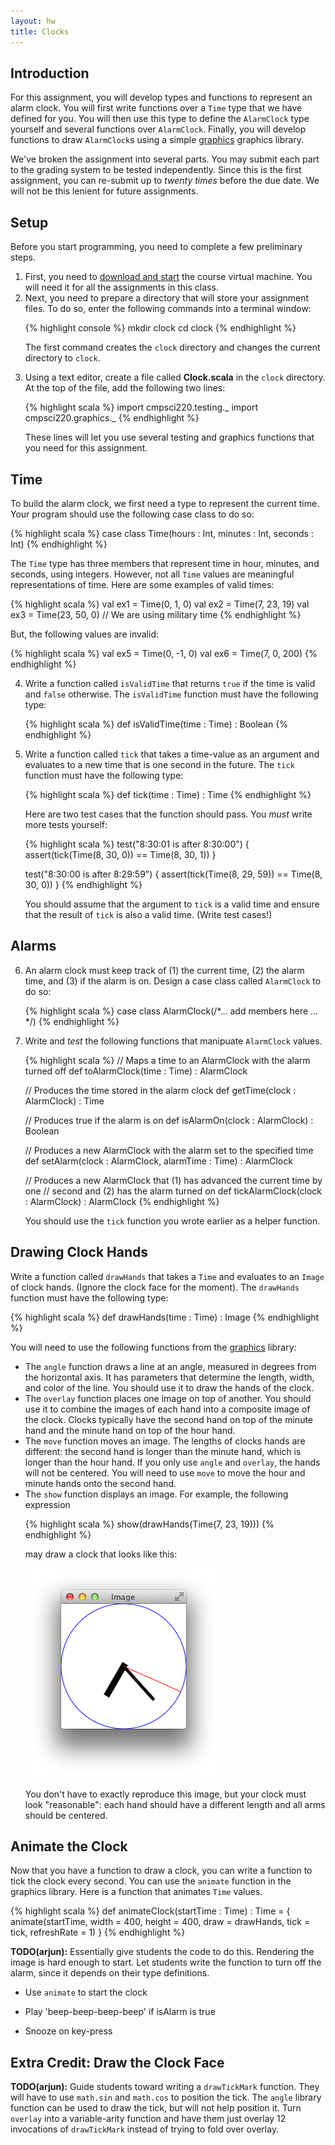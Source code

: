 ```yaml
---
layout: hw
title: Clocks
---
```


Introduction
------------

For this assignment, you will develop types and functions to represent an alarm
clock. You will first write functions over a `Time` type that we have defined
for you. You will then use this type to define the `AlarmClock` type yourself
and several functions over `AlarmClock`. Finally, you will develop functions to
draw `AlarmClock`s using a simple [graphics] graphics library.

We've broken the assignment into several parts. You may submit each part to the
grading system to be tested independently. Since this is the first assignment,
you can re-submit up to *twenty times* before the due date. We will not be this
lenient for future assignments.

Setup
-----

Before you start programming, you need to complete a few preliminary steps.

<ol>

<li>First, you need to <a href="software">download and start</a> the course
    virtual machine. You will need it for all the assignments in this
    class.</li>

<li>Next, you need to prepare a directory that will store your assignment
   files. To do so, enter the following commands into a terminal window:

{% highlight console %}
mkdir clock
cd clock
{% endhighlight %}

   The first command creates the <code>clock</code> directory and changes the
   current directory to <code>clock</code>.</li>

<li>Using a text editor, create a file called <b>Clock.scala</b> in the
   <code>clock</code> directory. At the top of the file, add the following two
   lines:

{% highlight scala %}
import cmpsci220.testing._
import cmpsci220.graphics._
{% endhighlight %}

   These lines will let you use several testing and graphics functions that
   you need for this assignment.</li>

</ol>

Time
----

To build the alarm clock, we first need a type to represent the current time.
Your program should use the following case class to do so:

{% highlight scala %}
case class Time(hours : Int, minutes : Int, seconds : Int)
{% endhighlight %}

The `Time` type has three members that represent time in hour, minutes, and
seconds, using integers. However, not all `Time` values are meaningful
representations of time. Here are some examples of valid times:

{% highlight scala %}
val ex1 = Time(0, 1, 0)
val ex2 = Time(7, 23, 19)
val ex3 = Time(23, 50, 0) // We are using military time
{% endhighlight %}

But, the following values are invalid:

{% highlight scala %}
val ex5 = Time(0, -1, 0)
val ex6 = Time(7, 0, 200)
{% endhighlight %}

<ol start="4">

<li>Write a function called <code>isValidTime</code> that returns
  <code>true</code> if the time is valid and <code>false</code> otherwise. The
  <code>isValidTime</code> function must have the following type:

{% highlight scala %}
def isValidTime(time : Time) : Boolean
{% endhighlight %}</li>

<li>Write a function called <code>tick</code> that takes a time-value as an
  argument and evaluates to a new time that is one second in the future. The
  <code>tick</code> function must have the following type:

{% highlight scala %}
def tick(time : Time) : Time
{% endhighlight %}

  Here are two test cases that the function should pass. You <i>must</i> write
  more tests yourself:

{% highlight scala %}
test("8:30:01 is after 8:30:00") {
  assert(tick(Time(8, 30, 0)) == Time(8, 30, 1))
}

test("8:30:00 is after 8:29:59") {
  assert(tick(Time(8, 29, 59)) == Time(8, 30, 0))
}
{% endhighlight %}

  You should assume that the argument to <code>tick</code> is a valid time and
  ensure that the result of <code>tick</code> is also a valid time. (Write test
  cases!)
  </li>

</ol>

Alarms
------

<ol start="6">

<li>An alarm clock must keep track of (1) the current time, (2) the alarm time,
  and (3) if the alarm is on. Design a case class called
  <code>AlarmClock</code> to do so:

{% highlight scala %}
case class AlarmClock(/*... add members here ... */)
{% endhighlight %}
</li>

<li>Write and <i>test</i> the following functions that manipuate <code>AlarmClock</code> values.</li>

{% highlight scala %}
// Maps a time to an AlarmClock with the alarm turned off
def toAlarmClock(time : Time) : AlarmClock

// Produces the time stored in the alarm clock
def getTime(clock : AlarmClock) : Time

// Produces true if the alarm is on
def isAlarmOn(clock : AlarmClock) : Boolean

// Produces a new AlarmClock with the alarm set to the specified time
def setAlarm(clock : AlarmClock, alarmTime : Time) : AlarmClock

// Produces a new AlarmClock that (1) has advanced the current time by one
// second and (2) has the alarm turned on
def tickAlarmClock(clock : AlarmClock) : AlarmClock
{% endhighlight %}

  You should use the <code>tick</code> function you wrote earlier as a helper
  function.</li>

</ol>

Drawing Clock Hands
-------------------

Write a function called `drawHands` that takes a `Time` and evaluates to an
`Image` of clock hands. (Ignore the clock face for the moment). The `drawHands`
function must have the following type:

{% highlight scala %}
def drawHands(time : Time) : Image
{% endhighlight %}


You will need to use the following functions from the [graphics] library:

<ul>

<li>The <code>angle</code> function draws a line at an angle, measured in
  degrees from the horizontal axis. It has parameters that determine the length,
  width, and color of the line. You should use it to draw the hands of the
  clock.</li>

<li>The <code>overlay</code> function places one image on top of another. You
  should use it to combine the images of each hand into a composite image of the
  clock. Clocks typically have the second hand on top of the minute hand and the
  minute hand on top of the hour hand.</li>

<li>The <code>move</code> function moves an image. The lengths of clocks hands
  are different: the second hand is longer than the minute hand, which is longer
  than the hour hand. If you only use <code>angle</code> and
  <code>overlay</code>, the hands will not be centered. You will need to use
  <code>move</code> to move the hour and minute hands onto the second hand.</li>

<li>The <code>show</code> function displays an image. For example, the following
expression

{% highlight scala %}
show(drawHands(Time(7, 23, 19)))
{% endhighlight %}

  may draw a clock that looks like this:<br>

  <img alt="Clock showing 7:23:19" src="clock-ex2-drawhands.png"><br>

  You don't have to exactly reproduce this image, but your clock must look
  "reasonable": each hand should have a different length and all arms should
  be centered.</li>

</ul>

Animate the Clock
-----------------

Now that you have a function to draw a clock, you can write a function to tick
the clock every second. You can use the `animate` function in the graphics
library. Here is a function that animates `Time` values.

{% highlight scala %}
def animateClock(startTime : Time) : Time = {
  animate(startTime,
          width = 400,
          height = 400,
          draw = drawHands,
          tick = tick,
          refreshRate = 1)
}
{% endhighlight %}



**TODO(arjun):** Essentially give students the code to do this. Rendering
the image is hard enough to start. Let students write the function to turn
off the alarm, since it depends on their type definitions.

- Use `animate` to start the clock

- Play 'beep-beep-beep-beep' if isAlarm is true

- Snooze on key-press

Extra Credit: Draw the Clock Face
---------------------------------

**TODO(arjun):** Guide students toward writing a `drawTickMark` function.
  They will have to use `math.sin` and `math.cos` to position the tick.
  The `angle` library function can be used to draw the tick, but will not
   help position it. Turn `overlay` into a variable-arity function and
   have them just overlay 12 invocations of `drawTickMark` instead of
   trying to fold over overlay.


[graphics]: lib/api/#cmpsci220.graphics.package

